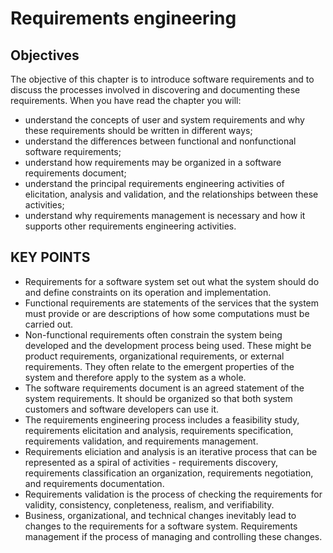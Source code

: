 # Requirements engineering

## Objectives

The objective of this chapter is to introduce software requirements and to discuss the processes involved in discovering and documenting these requirements. When you have read the chapter you will:

- understand the concepts of user and system requirements and why these requirements should be written in different ways;
- understand the differences between functional and nonfunctional software requirements;
- understand how requirements may be organized in a software requirements document;
- understand the principal requirements engineering activities of elicitation, analysis and validation, and the relationships between these activities;
- understand why requirements management is necessary and how it supports other requirements engineering activities.

## KEY POINTS

- Requirements for a software system set out what the system should do and define constraints on its operation and implementation.
- Functional requirements are statements of the services that the system must provide or are descriptions of how some computations must be carried out.
- Non-functional requirements often constrain the system being developed and the development process being used. These might be product requirements, organizational requirements, or external requirements. They often relate to the emergent properties of the system and therefore apply to the system as a whole.
- The software requirements document is an agreed statement of the system requirements. It should be organized so that both system customers and software developers can use it.
- The requirements engineering process includes a feasibility study, requirements elicitation and analysis, requirements specification, requirements validation, and requirements management.
- Requirements eliciation and analysis is an iterative process that can be represented as a spiral of activities - requirements discovery, requirements classification an organization, requirements negotiation, and requirements documentation.
- Requirements validation is the process of checking the requirements for validity, consistency, conpleteness, realism, and verifiability.
- Business, organizational, and technical changes inevitably lead to changes to the requirements for a software system. Requirements management if the process of managing and controlling these changes.